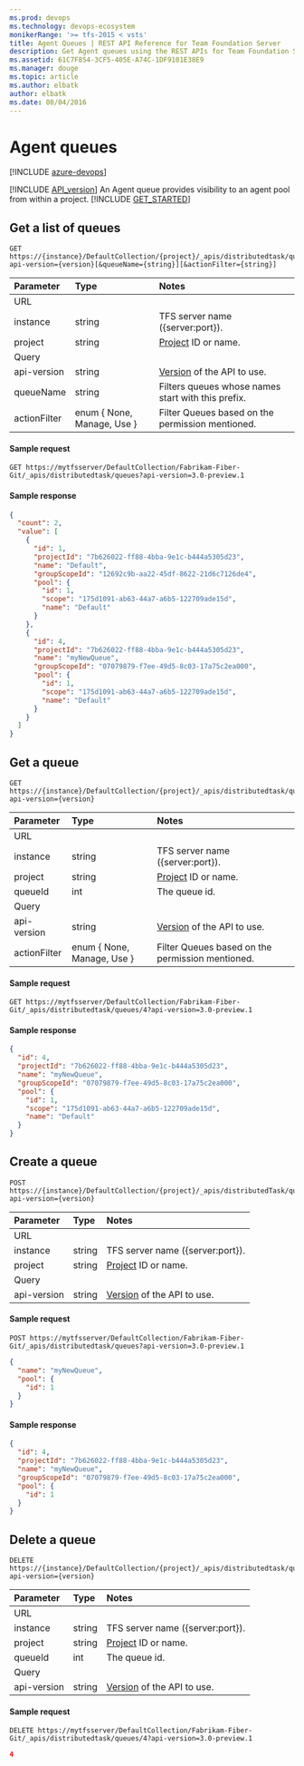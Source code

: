 ```yaml
---
ms.prod: devops
ms.technology: devops-ecosystem
monikerRange: '>= tfs-2015 < vsts'
title: Agent Queues | REST API Reference for Team Foundation Server
description: Get Agent queues using the REST APIs for Team Foundation Server.
ms.assetid: 61C7F854-3CF5-405E-A74C-1DF9101E38E9
ms.manager: douge
ms.topic: article
ms.author: elbatk
author: elbatk
ms.date: 08/04/2016
---
```

# Agent queues

[!INCLUDE [azure-devops](../_data/azure-devops-message.md)]

[!INCLUDE [API_version](../_data/version3-preview1.md)]
An Agent queue provides visibility to an agent pool from within a project.
[!INCLUDE [GET_STARTED](../_data/get-started.md)]

## Get a list of queues
```no-highlight
GET https://{instance}/DefaultCollection/{project}/_apis/distributedtask/queues?api-version={version}[&queueName={string}][&actionFilter={string}]
```
| Parameter | Type   | Notes
|:----------|:-------|:------------
| URL
| instance  | string | TFS server name ({server:port}).
| project       | string   | [Project](../tfs/projects.md) ID or name.
| Query
| api-version | string | [Version](../../concepts/rest-api-versioning.md) of the API to use.
| queueName   | string | Filters queues whose names start with this prefix.
| actionFilter | enum { None, Manage, Use } | Filter Queues based on the permission mentioned.
#### Sample request

```
GET https://mytfsserver/DefaultCollection/Fabrikam-Fiber-Git/_apis/distributedtask/queues?api-version=3.0-preview.1
```

#### Sample response

```json
{
  "count": 2,
  "value": [
    {
      "id": 1,
      "projectId": "7b626022-ff88-4bba-9e1c-b444a5305d23",
      "name": "Default",
      "groupScopeId": "12692c9b-aa22-45df-8622-21d6c7126de4",
      "pool": {
        "id": 1,
        "scope": "175d1091-ab63-44a7-a6b5-122709ade15d",
        "name": "Default"
      }
    },
    {
      "id": 4,
      "projectId": "7b626022-ff88-4bba-9e1c-b444a5305d23",
      "name": "myNewQueue",
      "groupScopeId": "07079879-f7ee-49d5-8c03-17a75c2ea000",
      "pool": {
        "id": 1,
        "scope": "175d1091-ab63-44a7-a6b5-122709ade15d",
        "name": "Default"
      }
    }
  ]
}
```


## Get a queue
```no-highlight
GET https://{instance}/DefaultCollection/{project}/_apis/distributedtask/queues/{queueId}?api-version={version}
```
| Parameter | Type   | Notes
|:----------|:-------|:------------
| URL
| instance  | string | TFS server name ({server:port}).
| project       | string   | [Project](../tfs/projects.md) ID or name.
| queueId   | int    | The queue id.
| Query
| api-version | string | [Version](../../concepts/rest-api-versioning.md) of the API to use.
| actionFilter | enum { None, Manage, Use } | Filter Queues based on the permission mentioned.
#### Sample request

```
GET https://mytfsserver/DefaultCollection/Fabrikam-Fiber-Git/_apis/distributedtask/queues/4?api-version=3.0-preview.1
```

#### Sample response

```json
{
  "id": 4,
  "projectId": "7b626022-ff88-4bba-9e1c-b444a5305d23",
  "name": "myNewQueue",
  "groupScopeId": "07079879-f7ee-49d5-8c03-17a75c2ea000",
  "pool": {
    "id": 1,
    "scope": "175d1091-ab63-44a7-a6b5-122709ade15d",
    "name": "Default"
  }
}
```


## Create a queue
```no-highlight
POST https://{instance}/DefaultCollection/{project}/_apis/distributedTask/queues?api-version={version}
```
| Parameter | Type   | Notes
|:----------|:-------|:------------
| URL
| instance  | string | TFS server name ({server:port}).
| project       | string   | [Project](../tfs/projects.md) ID or name.
| Query
| api-version | string | [Version](../../concepts/rest-api-versioning.md) of the API to use.
#### Sample request

```
POST https://mytfsserver/DefaultCollection/Fabrikam-Fiber-Git/_apis/distributedtask/queues?api-version=3.0-preview.1
```
```json
{
  "name": "myNewQueue",
  "pool": {
    "id": 1
  }
}
```

#### Sample response

```json
{
  "id": 4,
  "projectId": "7b626022-ff88-4bba-9e1c-b444a5305d23",
  "name": "myNewQueue",
  "groupScopeId": "07079879-f7ee-49d5-8c03-17a75c2ea000",
  "pool": {
    "id": 1
  }
}
```


## Delete a queue
```no-highlight
DELETE https://{instance}/DefaultCollection/{project}/_apis/distributedtask/queues/{queueId}?api-version={version}
```
| Parameter | Type   | Notes
|:----------|:-------|:------------
| URL
| instance  | string | TFS server name ({server:port}).
| project       | string   | [Project](../tfs/projects.md) ID or name.
| queueId   | int    | The queue id.
| Query
| api-version | string | [Version](../../concepts/rest-api-versioning.md) of the API to use.
#### Sample request

```
DELETE https://mytfsserver/DefaultCollection/Fabrikam-Fiber-Git/_apis/distributedtask/queues/4?api-version=3.0-preview.1
```
```json
4
```

